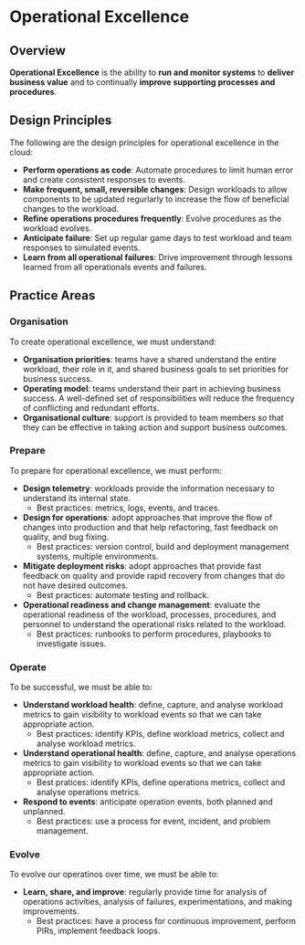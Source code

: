 # Operational Excellence
## Overview
**Operational Excellence** is the ability to **run and monitor systems** to **deliver business value** and to continually **improve supporting processes and procedures**.

## Design Principles
The following are the design principles for operational excellence in the cloud:
- **Perform operations as code**: Automate procedures to limit human error and create consistent responses to events.
- **Make frequent, small, reversible changes**: Design workloads to allow components to be updated regurlarly to increase the flow of beneficial changes to the workload.
- **Refine operations procedures frequently**: Evolve procedures as the workload evolves.
- **Anticipate failure**: Set up regular game days to test workload and team responses to simulated events.
- **Learn from all operational failures**: Drive improvement through lessons learned from all operationals events and failures.

## Practice Areas
### Organisation
To create operational excellence, we must understand:
- **Organisation priorities**: teams have a shared understand the entire workload, their role in it, and shared business goals to set priorities for business success.
- **Operating model**: teams understand their part in achieving business success. A well-defined set of responsibilities will reduce the frequency of conflicting and redundant efforts.
- **Organisational culture**: support is provided to team members so that they can be effective in taking action and support business outcomes.

### Prepare
To prepare for operational excellence, we must perform:
- **Design telemetry**: workloads provide the information necessary to understand its internal state.
    - Best practices: metrics, logs, events, and traces.
- **Design for operations**: adopt approaches that improve the flow of changes into production and that help refactoring, fast feedback on quality, and bug fixing.
    - Best practices: version control, build and deployment management systems, multiple environments.
- **Mitigate deployment risks**: adopt approaches that provide fast feedback on quality and provide rapid recovery from changes that do not have desired outcomes.
    - Best practices: automate testing and rollback.
- **Operational readiness and change management**: evaluate the operational readiness of the workload, processes, procedures, and personnel to understand the operational risks related to the workload.
    - Best practices: runbooks to perform procedures, playbooks to investigate issues.

### Operate
To be successful, we must be able to:
- **Understand workload health**: define, capture, and analyse workload metrics to gain visibility to workload events so that we can take appropriate action.
    - Best practices: identify KPIs, define workload metrics, collect and analyse workload metrics.
- **Understand operational health**: define, capture, and analyse operations metrics to gain visibility to workload events so that we can take appropriate action.
    - Best pratices: identify KPIs, define operations metrics, collect and analyse operations metrics.
- **Respond to events**: anticipate operation events, both planned and unplanned.
    - Best practices: use a process for event, incident, and problem management.

### Evolve
To evolve our operatinos over time, we must be able to:
- **Learn, share, and improve**: regularly provide time for analysis of operations activities, analysis of failures, experimentations, and making improvements.
    - Best practices: have a process for continuous improvement, perform PIRs, implement feedback loops.
